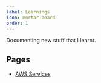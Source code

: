 ```yaml
---
label: Learnings
icon: mortar-board
order: 1
---
```

Documenting new stuff that I learnt.

## Pages

- [AWS Services](../learnings/aws.md)